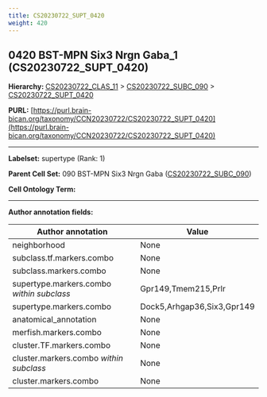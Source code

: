 ```yaml
---
title: CS20230722_SUPT_0420
weight: 420
---
```

## 0420 BST-MPN Six3 Nrgn Gaba_1 (CS20230722_SUPT_0420)
<b>Hierarchy: </b>
[CS20230722_CLAS_11](../CS20230722_CLAS_11) >
[CS20230722_SUBC_090](../CS20230722_SUBC_090) >
[CS20230722_SUPT_0420](../CS20230722_SUPT_0420)

**PURL:** [https://purl.brain-bican.org/taxonomy/CCN20230722/CS20230722_SUPT_0420](https://purl.brain-bican.org/taxonomy/CCN20230722/CS20230722_SUPT_0420)

---


**Labelset:** supertype (Rank: 1)

**Parent Cell Set:** 090 BST-MPN Six3 Nrgn Gaba ([CS20230722_SUBC_090](../CS20230722_SUBC_090))



**Cell Ontology Term:** 

[MARKER GENES.]: #


---

[TRANSFERRED ANNOTATIONS.]: #


[AUTHOR ANNOTATION FIELDS.]: #


**Author annotation fields:**

| Author annotation | Value |
|-------------------|-------|
|neighborhood|None|
|subclass.tf.markers.combo|None|
|subclass.markers.combo|None|
|supertype.markers.combo _within subclass_|Gpr149,Tmem215,Prlr|
|supertype.markers.combo|Dock5,Arhgap36,Six3,Gpr149|
|anatomical_annotation|None|
|merfish.markers.combo|None|
|cluster.TF.markers.combo|None|
|cluster.markers.combo _within subclass_|None|
|cluster.markers.combo|None|
